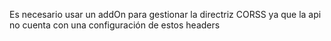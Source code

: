 Es necesario usar un addOn para gestionar la directriz CORSS ya que la api no cuenta con una configuración de estos headers
